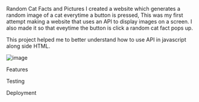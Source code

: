 Random Cat Facts and Pictures
I created a website which generates a random image of a cat everytime a button is pressed, This was my first attempt making a website that uses an API to display images on a screen.
I also made it so that eveytime the button is click a random cat fact pops up.

This project helped me to better understand how to use API in javascript along side HTML.

![image](https://github.com/user-attachments/assets/fbeb9fff-397e-4803-a1fd-63b35f9017eb)


Features




Testing

Deployment
